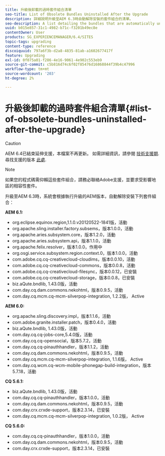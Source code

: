 ```yaml
---
title: 升級後卸載的過時套件組合清單
seo-title: List of Obsolete Bundles Uninstalled After the Upgrade
description: 詳細說明升級至AEM 6.3時自動解除安裝的套件組合的清單。
seo-description: A list detailing the bundles that are automatically uninstalled when upgrading to AEM 6.3.
uuid: b015e857-31c1-4982-b71c-f3201b49ec8e
contentOwner: User
products: SG_EXPERIENCEMANAGER/6.4/SITES
topic-tags: upgrading
content-type: reference
discoiquuid: 797a6f3b-d2a8-4835-81ab-a1602677417f
feature: Upgrading
exl-id: 0f075a01-f286-4e16-9061-4e902c553eb9
source-git-commit: c5b816d74c6f02f85476d16868844f39b4c47996
workflow-type: tm+mt
source-wordcount: '203'
ht-degree: 2%

---
```


# 升級後卸載的過時套件組合清單{#list-of-obsolete-bundles-uninstalled-after-the-upgrade}

>[!CAUTION]
>
>AEM 6.4已結束延伸支援，本檔案不再更新。 如需詳細資訊，請參閱 [技術支援期](https://helpx.adobe.com//tw/support/programs/eol-matrix.html). 尋找支援的版本 [此處](https://experienceleague.adobe.com/docs/).

>[!NOTE]
>
>如果您的程式碼需仰賴這些套件組合，請務必聯絡Adobe支援，並要求受影響地區的相容性套件。

升級至AEM 6.3時，系統會根據執行升級的AEM版本，自動解除安裝下列套件組合：

**AEM 6.1:**

* org.eclipse.equinox.region,1.1.0.v20120522-1841版，活動
* org.apache.sling.installer.factory.subsems，版本1.0.0，活動
* org.apache.aries.subsystem.core，版本1.2.0，活動
* org.apache.aries.subsystem.api，版本1.1.0，活動
* org.apache.felix.resolver，版本1.0.0，作用中
* org.osgi.service.subsystem.region.context.0，版本1.0.0，活動
* com.adobe.cq.cq-creativecloud-cloudims，版本0.0.10，活動
* com.adobe.cq.cq-creativecloud-commons，版本0.0.8，活動
* com.adobe.cq.cq-creativecloud-filesync，版本0.0.12，已安裝
* com.adobe.cq.cq-creativecloud-storage，版本0.0.8，已安裝
* biz.aQute.bndlib, 1.43.0版，活動
* com.day.cq.dam.commons.nekohtml，版本0.9.5，活動
* com.day.cq.mcm.cq-mcm-silverpop-integration, 1.2.2版， Active

**AEM 6.0:**

* org.apache.sling.discovery.impl，版本1.1.6，活動
* com.adobe.granite.installer.patch，版本0.4.0，活動
* biz.aQute.bndlib, 1.43.0版，活動
* com.day.cq.cq-jobs-core,5.4.0版，活動
* com.day.cq.cq-opensocial，版本5.7.2，活動
* com.day.cq.cq-pinauthhandler，版本1.1.2，活動
* com.day.cq.dam.commons.nekohtml，版本0.9.5，活動
* com.day.cq.mcm.cq-mcm-silverpop-integration, 1.1.6版， Active
* com.day.cq.wcm.cq-wcm-mobile-phonegap-build-integration，版本5.7.18，活動

**CQ 5.6.1:**

* biz.aQute.bndlib, 1.43.0版，活動
* com.day.cq.cq-pinauthhandler，版本1.0.0，活動
* com.day.cq.dam.commons.nekohtml，版本0.9.5，活動
* com.day.crx.crxde-support，版本2.3.14，已安裝
* com.day.cq.mcm.cq-mcm-silverpop-integration, 1.0.2版， Active

**CQ 5.6.0:**

* com.day.cq.cq-pinauthhandler，版本1.0.0，活動
* com.day.cq.dam.commons.nekohtml，版本0.9.5，活動
* com.day.crx.crxde-support，版本2.3.14，已安裝
